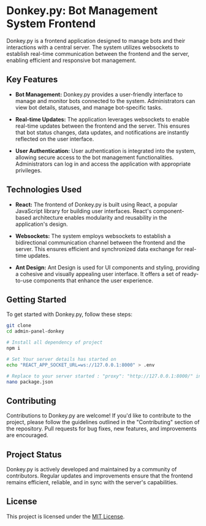 # Donkey.py: Bot Management System Frontend

Donkey.py is a frontend application designed to manage bots and their interactions with a central server. The system utilizes websockets to establish real-time communication between the frontend and the server, enabling efficient and responsive bot management.

## Key Features

- **Bot Management:** Donkey.py provides a user-friendly interface to manage and monitor bots connected to the system. Administrators can view bot details, statuses, and manage bot-specific tasks.

- **Real-time Updates:** The application leverages websockets to enable real-time updates between the frontend and the server. This ensures that bot status changes, data updates, and notifications are instantly reflected on the user interface.

- **User Authentication:** User authentication is integrated into the system, allowing secure access to the bot management functionalities. Administrators can log in and access the application with appropriate privileges.

## Technologies Used

- **React:** The frontend of Donkey.py is built using React, a popular JavaScript library for building user interfaces. React's component-based architecture enables modularity and reusability in the application's design.

- **Websockets:** The system employs websockets to establish a bidirectional communication channel between the frontend and the server. This ensures efficient and synchronized data exchange for real-time updates.

- **Ant Design:** Ant Design is used for UI components and styling, providing a cohesive and visually appealing user interface. It offers a set of ready-to-use components that enhance the user experience.

## Getting Started

To get started with Donkey.py, follow these steps:

```bash
git clone 
cd admin-panel-donkey

# Install all dependency of project
npm i

# Set Your server details has started on 
echo "REACT_APP_SOCKET_URL=ws://127.0.0.1:8000" > .env

# Replace to your server started : "proxy": "http://127.0.0.1:8000/" in package json
nano package.json 
```

## Contributing

Contributions to Donkey.py are welcome! If you'd like to contribute to the project, please follow the guidelines outlined in the "Contributing" section of the repository. Pull requests for bug fixes, new features, and improvements are encouraged.

## Project Status

Donkey.py is actively developed and maintained by a community of contributors. Regular updates and improvements ensure that the frontend remains efficient, reliable, and in sync with the server's capabilities.

## License

This project is licensed under the [MIT License](LICENSE).

